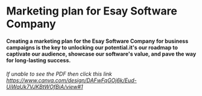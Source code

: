 # Marketing plan for Esay Software Company

#### Creating a marketing plan for the  Esay Software Company for business campaigns is the key to unlocking our potential.it's our roadmap to captivate our audience, showcase our software's value, and pave the way for long-lasting success. 

###### If unable to see the PDF then click this link https://www.canva.com/design/DAFwFqGOj6k/Eud-UiWaUk7VJKBtWOfBiA/view#1
